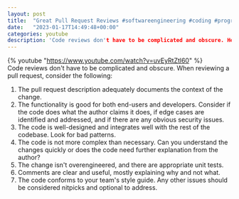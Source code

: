 ```yaml
---
layout: post
title:  "Great Pull Request Reviews #softwareengineering #coding #programming"
date:   "2023-01-17T14:49:48+00:00"
categories: youtube
description: 'Code reviews don't have to be complicated and obscure. Here are some tips for great pull request reviews!'
---
```

{% youtube  "https://www.youtube.com/watch?v=uvEyRtZtl60" %}
<br />
Code reviews don't have to be complicated and obscure. When reviewing a pull request, consider the following:

1. The pull request description adequately documents the context of the change.
2. The functionality is good for both end-users and developers. Consider if the code does what the author claims it does, if edge cases are identified and addressed, and if there are any obvious security issues.
3. The code is well-designed and integrates well with the rest of the codebase. Look for bad patterns.
4. The code is not more complex than necessary. Can you understand the changes quickly or does the code need further explanation from the author?
5. The change isn't overengineered, and there are appropriate unit tests.
6. Comments are clear and useful, mostly explaining why and not what.
7. The code conforms to your team's style guide. Any other issues should be considered nitpicks and optional to address.
